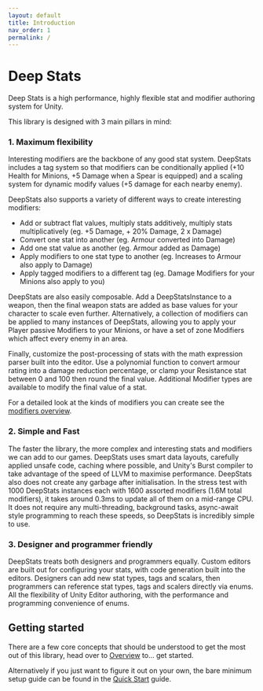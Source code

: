 ```yaml
---
layout: default
title: Introduction
nav_order: 1
permalink: /
---
```


# Deep Stats

Deep Stats is a high performance, highly flexible stat and modifier authoring system for Unity. 

This library is designed with 3 main pillars in mind:

### 1. Maximum flexibility
Interesting modifiers are the backbone of any good stat system. DeepStats includes a tag system so that modifiers can be conditionally applied (+10 Health for Minions, +5 Damage when a Spear is equipped) and a scaling system for dynamic modify values (+5 damage for each nearby enemy). 

DeepStats also supports a variety of different ways to create interesting modifiers:
- Add or subtract flat values, multiply stats additively, multiply stats multiplicatively (eg. +5 Damage, + 20% Damage, 2 x Damage)
- Convert one stat into another (eg. Armour converted into Damage)
- Add one stat value as another (eg. Armour added as Damage)
- Apply modifiers to one stat type to another (eg. Increases to Armour also apply to Damage)
- Apply tagged modifiers to a different tag (eg. Damage Modifiers for your Minions also apply to you)

DeepStats are also easily composable. Add a DeepStatsInstance to a weapon, then the final weapon stats are added as base values for your character to scale even further. Alternatively, a collection of modifiers can be applied to many instances of DeepStats, allowing you to apply your Player passive Modifiers to your Minions, or have a set of zone Modifiers which affect every enemy in an area.

Finally, customize the post-processing of stats with the math expression parser built into the editor. Use a polynomial function to convert armour rating into a damage reduction percentage, or clamp your Resistance stat between 0 and 100 then round the final value. Additional Modifier types are available to modify the final value of a stat.

For a detailed look at the kinds of modifiers you can create see the [modifiers overview](docs/runtime/editorDeepModifier.md).

### 2. Simple and Fast
The faster the library, the more complex and interesting stats and modifiers we can add to our games. DeepStats uses smart data layouts, carefully applied unsafe code, caching where possible, and Unity's Burst compiler to take advantage of the speed of LLVM to maximise performance. DeepStats also does not create any garbage after initialisation. In the stress test with 1000 DeepStats instances each with 1600 assorted modifiers (1.6M total modifiers), it takes around 0.3ms to update all of them on a mid-range CPU. It does not require any multi-threading, background tasks, async-await style programming to reach these speeds, so DeepStats is incredibly simple to use.

### 3. Designer and programmer friendly
DeepStats treats both designers and programmers equally. Custom editors are built out for configuring your stats, with code generation built into the editors. Designers can add new stat types, tags and scalars, then programmers can reference stat types, tags and scalers directly via enums. All the flexibility of Unity Editor authoring, with the performance and programming convenience of enums.

## Getting started
There are a few core concepts that should be understood to get the most out of this library, head over to [Overview](/docs/overview.md) to... get started.

Alternatively if you just want to figure it out on your own, the bare minimum setup guide can be found in the [Quick Start](/docs/quickstart.md) guide.

